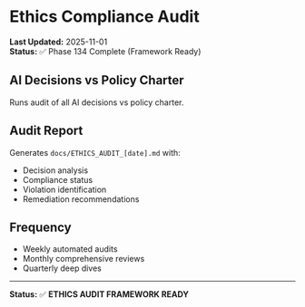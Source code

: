 # Ethics Compliance Audit

**Last Updated:** 2025-11-01  
**Status:** ✅ Phase 134 Complete (Framework Ready)

## AI Decisions vs Policy Charter

Runs audit of all AI decisions vs policy charter.

## Audit Report

Generates `docs/ETHICS_AUDIT_[date].md` with:

- Decision analysis
- Compliance status
- Violation identification
- Remediation recommendations

## Frequency

- Weekly automated audits
- Monthly comprehensive reviews
- Quarterly deep dives

---

**Status:** ✅ **ETHICS AUDIT FRAMEWORK READY**

